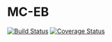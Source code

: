# MC-EB

[![Build Status](https://travis-ci.com/Enzo127/MC-EB.svg?token=Nx3isxfu7pDpvqBeY9pq&branch=main)](https://travis-ci.com/Enzo127/MC-EB) [![Coverage Status](https://coveralls.io/repos/github/Enzo127/MC-EB/badge.svg?branch=main)](https://coveralls.io/github/Enzo127/MC-EB?branch=main)


